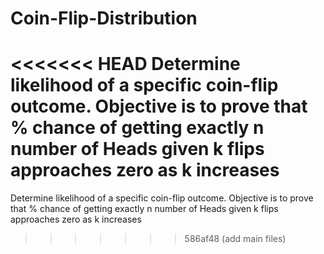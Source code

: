# Coin-Flip-Distribution
<<<<<<< HEAD
Determine likelihood of a specific coin-flip outcome. Objective is to prove that % chance of getting exactly n number of Heads given k flips approaches zero as k increases
=======
Determine likelihood of a specific coin-flip outcome. Objective is to prove that % chance of getting exactly n number of Heads given k flips approaches zero as k increases 
>>>>>>> 586af48 (add main files)
